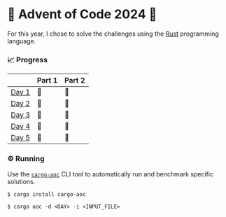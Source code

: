 # 🎄 Advent of Code 2024 🎄

For this year, I chose to solve the challenges using the [Rust](https://www.rust-lang.org) programming language.

### 📈 Progress

|        | Part 1 | Part 2 |
|:-------|:-------|:-------|
| [Day 1](src/day01.rs)  | 🌟     | 🌟     |
| [Day 2](src/day02.rs)  | 🌟     | 🌟     |
| [Day 3](src/day03.rs)  | 🌟     | 🌟     |
| [Day 4](src/day04.rs)  | 🌟     | 🌟     |
| [Day 5](src/day05.rs)  | 🌟     | 🌟     |

### ⚙️ Running

Use the [`cargo-aoc`](https://crates.io/crates/cargo-aoc/0.3.8) CLI tool to automatically run and benchmark specific solutions.

```
$ cargo install cargo-aoc
```
```
$ cargo aoc -d <DAY> -i <INPUT_FILE>
```